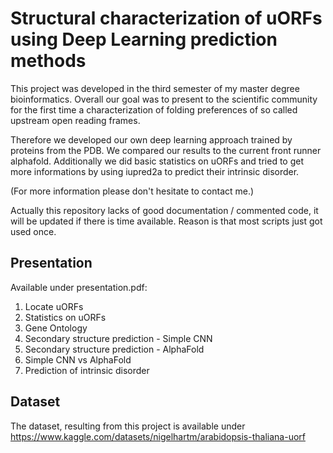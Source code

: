 # Structural characterization of uORFs using Deep Learning prediction methods
This project was developed in the third semester of my master degree bioinformatics. Overall our goal was to present to the scientific community for the first time a characterization of folding preferences of so called upstream open reading frames.

Therefore we developed our own deep learning approach trained by proteins from the PDB. We compared our results to the current front runner alphafold.
Additionally we did basic statistics on uORFs and tried to get more informations by using iupred2a to predict their intrinsic disorder.

(For more information please don't hesitate to contact me.)

Actually this repository lacks of good documentation / commented code, it will be updated if there is time available. Reason is that most scripts just got used once.

## Presentation
Available under presentation.pdf:
1. Locate uORFs
2. Statistics on uORFs
3. Gene Ontology
4. Secondary structure prediction - Simple CNN
5. Secondary structure prediction - AlphaFold
6. Simple CNN vs AlphaFold
7. Prediction of intrinsic disorder

## Dataset

The dataset, resulting from this project is available under https://www.kaggle.com/datasets/nigelhartm/arabidopsis-thaliana-uorf
